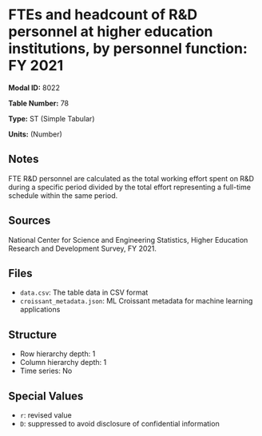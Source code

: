 # FTEs and headcount of R&D personnel at higher education institutions, by personnel function: FY 2021

**Modal ID:** 8022

**Table Number:** 78

**Type:** ST (Simple Tabular)

**Units:** (Number)

## Notes

FTE R&D personnel are calculated as the total working effort spent on R&D during a specific period divided by the total effort representing a full-time schedule within the same period.

## Sources

National Center for Science and Engineering Statistics, Higher Education Research and Development Survey, FY 2021.

## Files

- `data.csv`: The table data in CSV format
- `croissant_metadata.json`: ML Croissant metadata for machine learning applications

## Structure

- Row hierarchy depth: 1
- Column hierarchy depth: 1
- Time series: No

## Special Values

- `r`: revised value
- `D`: suppressed to avoid disclosure of confidential information
